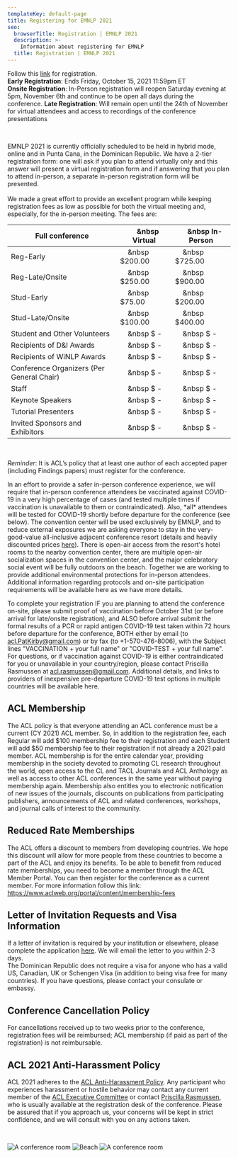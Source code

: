 ```yaml
---
templateKey: default-page
title: Registering for EMNLP 2021
seo:
  browserTitle: Registration | EMNLP 2021
  description: >-
    Information about registering for EMNLP
  title: Registration | EMNLP 2021
---
```


Follow this <a href="https://ww2.eventrebels.com/er/Registration/StepRegInfo.jsp?ActivityID=38770&StepNumber=1&v=MGE3ZWRjOWItYjRlYi00MWM0LWFkMjAtYmI0ZTVhMjcwYzI5" target="_blank">link</a> for registration.  
**Early Registration**: Ends Friday, October 15, 2021 11:59pm ET  
**Onsite Registration**: In-Person registration will reopen Saturday evening at 5pm, November 6th and continue to be open all days during the conference. 
**Late Registration**: Will remain open until the 24th of November for virtual attendees and access to recordings of the conference presentations

<br>

EMNLP 2021 is currently officially scheduled to be held in hybrid mode, online and in Punta Cana, in the Dominican Republic. We have a 2-tier registration form: one will ask if you plan to attend virtually only and this answer will present a virtual registration form and if answering that you plan to attend in-person, a separate in-person registration form will be presented.  
<br>
We made a great effort to provide an excellent program while keeping registration fees as low as possible for both the virtual meeting and, especially, for the in-person meeting.
The fees are:
<br>
<!--TODO: why do i need this shit to make it look not awful?-->

| Full conference                           | &nbsp;&nbsp;&nbsp;&nbsp;&nbsp Virtual | &nbsp;&nbsp;&nbsp;&nbsp;&nbsp In-Person |
|-------------------------------------------|---------------------------------------|-----------------------------------------|
| Reg-Early                                 | &nbsp;&nbsp;&nbsp;&nbsp;&nbsp $200.00 | &nbsp;&nbsp;&nbsp;&nbsp;&nbsp $725.00   |
| Reg-Late/Onsite                           | &nbsp;&nbsp;&nbsp;&nbsp;&nbsp $250.00 | &nbsp;&nbsp;&nbsp;&nbsp;&nbsp $900.00   |
| Stud-Early                                | &nbsp;&nbsp;&nbsp;&nbsp;&nbsp $75.00  | &nbsp;&nbsp;&nbsp;&nbsp;&nbsp $200.00   |
| Stud-Late/Onsite                          | &nbsp;&nbsp;&nbsp;&nbsp;&nbsp $100.00 | &nbsp;&nbsp;&nbsp;&nbsp;&nbsp $400.00   |
| Student and Other Volunteers              | &nbsp;&nbsp;&nbsp;&nbsp;&nbsp $ -     | &nbsp;&nbsp;&nbsp;&nbsp;&nbsp $ -       |
| Recipients of D&I Awards                  | &nbsp;&nbsp;&nbsp;&nbsp;&nbsp $ -     | &nbsp;&nbsp;&nbsp;&nbsp;&nbsp $ -       |
| Recipients of WiNLP Awards                | &nbsp;&nbsp;&nbsp;&nbsp;&nbsp $ -     | &nbsp;&nbsp;&nbsp;&nbsp;&nbsp $ -       |
| Conference Organizers (Per General Chair) | &nbsp;&nbsp;&nbsp;&nbsp;&nbsp $ -     | &nbsp;&nbsp;&nbsp;&nbsp;&nbsp $ -       |
| Staff                                     | &nbsp;&nbsp;&nbsp;&nbsp;&nbsp $ -     | &nbsp;&nbsp;&nbsp;&nbsp;&nbsp $ -       |
| Keynote Speakers                          | &nbsp;&nbsp;&nbsp;&nbsp;&nbsp $ -     | &nbsp;&nbsp;&nbsp;&nbsp;&nbsp $ -       |
| Tutorial Presenters                       | &nbsp;&nbsp;&nbsp;&nbsp;&nbsp $ -     | &nbsp;&nbsp;&nbsp;&nbsp;&nbsp $ -       |
| Invited Sponsors and Exhibitors           | &nbsp;&nbsp;&nbsp;&nbsp;&nbsp $ -     | &nbsp;&nbsp;&nbsp;&nbsp;&nbsp $ -       |

<br> 

*Reminder*: It is ACL’s policy that at least one author of each accepted paper (including Findings papers) must register for the conference.  

In an effort to provide a safer in-person conference experience, we will require that in-person conference attendees be vaccinated against COVID-19 in a very high percentage of cases (and tested multiple times if vaccination is unavailable to them or contraindicated).  Also, \*all\* attendees will be tested for COVID-19 shortly before departure for the conference (see below). The convention center will be used exclusively by EMNLP, and to reduce external exposures we are asking everyone to stay in the very-good-value all-inclusive adjacent conference resort (details and heavily discounted prices [here](/venue#accomodation)). There is open-air access from the resort's hotel rooms to the nearby convention center, there are multiple open-air socialization spaces in the convention center, and the major celebratory social event will be fully outdoors on the beach. Together we are working to provide additional environmental protections for in-person attendees. Additional information regarding protocols and on-site participation requirements will be available here as we have more details.

To complete your registration IF you are planning to attend the conference on-site, please submit proof of vaccination before October 31st (or before arrival for late/onsite registration), and ALSO before arrival submit the formal results of a PCR or rapid antigen COVID-19 test taken within 72 hours before departure for the conference, BOTH either by email (to acl.PatKirby@gmail.com) or by fax (to +1-570-476-8006), with the Subject lines "VACCINATION + your full name" or "COVID-TEST + your full name".  For questions, or if vaccination against COVID-19 is either contraindicated for you or unavailable in your country/region, please contact Priscilla Rasmussen at acl.rasmussen@gmail.com.  Additional details, and links to providers of inexpensive pre-departure COVID-19 test options in multiple countries will be available here.  

## ACL Membership

The ACL policy is that everyone attending an ACL conference must be a current (CY 2021) ACL member. So, in addition to the registration fee, each Regular will add $100 membership fee to their registration and each Student will add $50 membership fee to their registration if not already a 2021 paid member. ACL membership is for the entire calendar year, providing membership in the society devoted to promoting CL research throughout the world, open access to the CL and TACL Journals and ACL Anthology as well as access to other ACL conferences in the same year without paying membership again. Membership also entitles you to electronic notification of new issues of the journals, discounts on publications from participating publishers, announcements of ACL and related conferences, workshops, and journal calls of interest to the community.

## Reduced Rate Memberships
The ACL offers a discount to members from developing countries. We hope this discount will allow for more people from these countries to become a part of the ACL and enjoy its benefits. To be able to benefit from reduced rate memberships, you need to become a member through the ACL Member Portal. You can then register for the conference as a current member. For more information follow this link: <https://www.aclweb.org/portal/content/membership-fees>

## Letter of Invitation Requests and Visa Information

If a letter of invitation is required by your institution or elsewhere, please complete the application [here](https://forms.office.com/r/mV4WsTcfHn).  We will email the letter to you within 2-3 days.  
The Dominican Republic does not require a visa for anyone who has a valid US, Canadian, UK or Schengen Visa (in addition to being visa free for many countries). If you have questions, please contact your consulate  or embassy. 

## Conference Cancellation Policy
For cancellations received up to two weeks prior to the conference, registration fees will be reimbursed; ACL membership (if paid as part of the registration) is not reimbursable.

## ACL 2021 Anti-Harassment Policy
ACL 2021 adheres to the [ACL Anti-Harassment Policy](https://www.aclweb.org/adminwiki/index.php?title=Anti-Harassment_Policy). Any participant who experiences harassment or hostile behavior may contact any current member of the [ACL Executive Committee](https://www.aclweb.org/portal/about) or contact [Priscilla Rasmussen](mailto:acl@aclweb.org), who is usually available at the registration desk of the conference. Please be assured that if you approach us, your concerns will be kept in strict confidence, and we will consult with you on any actions taken.

<br>

![A conference room](/img/conference_room.jpg)
![Beach](/img/beach.jpg)
![A conference room](/img/conference_room_2.jpg)

